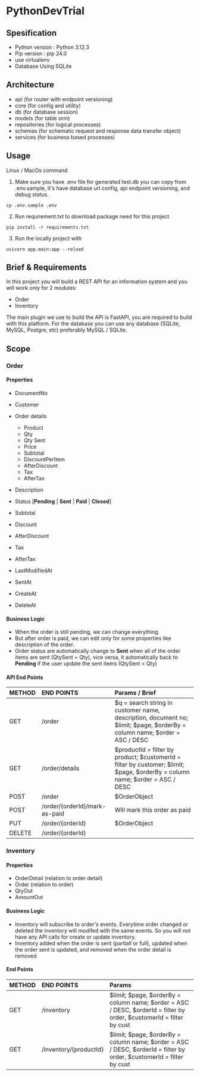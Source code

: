 # PythonDevTrial

## Spesification
- Python version : Python 3.12.3
- Pip version : pip 24.0
- use virtualenv
- Database Using SQLite

## Architecture
 - api (for router with endpoint versioning)
 - core (for config and utility)
 - db (for database session)
 - models (for table orm)
 - repositories (for logical processes)
 - schemas (for schematic request and response data transfer object)
 - services (for business based processes)

## Usage
Linux / MacOs command
1. Make sure you have .env file for generated test.db you can copy from .env.sample, it's have database url config, api endpoint versioning, and debug status.

```
cp .env.sample .env
```
2. Run requirement.txt to download package need for this project

```
pip install -r requirements.txt
```
3. Run the locally project with

```
uvicorn app.main:app --reload
```


## Brief & Requirements

In this project you will build a REST API for an information system and you will work only for 2 modules:

- Order
- Inventory

The main plugin we use to build the API is FastAPI, you are required to build with this platform. For the database you can use any database (SQLite, MySQL, Postgre, etc) preferably MySQL / SQLite.

## Scope

### Order

#### Properties

- DocumentNo
- Customer
- Order details

  - Product
  - Qty
  - Qty Sent
  - Price
  - Subtotal
  - DiscountPerItem
  - AfterDiscount
  - Tax
  - AfterTax

- Description
- Status [**Pending** | **Sent** | **Paid** | **Closed**]
- Subtotal
- Discount
- AfterDiscount
- Tax
- AfterTax
- LastModifiedAt
- SentAt
- CreateAt
- DeleteAt

#### Business Logic

- When the order is still pending, we can change everything.
- But after order is paid, we can edit only for some properties like description of the order.
- Order status are automatically change to **Sent** when all of the order items are sent (QtySent = Qty), vice versa, it automatically back to **Pending** if the user update the sent items (QtySent < Qty)

#### API End Points

| METHOD | END POINTS                    | Params / Brief                                                                                                               |
| :----- | :---------------------------- | :--------------------------------------------------------------------------------------------------------------------------- |
| GET    | /order                        | $q = search string in customer name, description, document no; $limit; $page, $orderBy = column name; $order = ASC / DESC    |
| GET    | /order/details                | $productId = filter by product; $customerId = filter by customer; $limit; $page, $orderBy = column name; $order = ASC / DESC |
| POST   | /order                        | $OrderObject                                                                                                                 |
| POST   | /order/{orderId}/mark-as-paid | Will mark this order as paid                                                                                                 |
| PUT    | /order/{orderId}              | $OrderObject                                                                                                                 |
| DELETE | /order/{orderId}              |

### Inventory

#### Properties

- OrderDetail (relation to order detail)
- Order (relation to order)
- QtyOut
- AmountOut

#### Business Logic

- Inventory will subscribe to order's events. Everytime order changed or deleted the inventory will modifed with the same events. So you will not have any API calls for create or update inventory.
- Inventory added when the order is sent (partiall or full), updated when the order sent is updated, and removed when the order detail is removed

#### End Points

| METHOD | END POINTS             | Params                                                                                                               |
| :----- | :--------------------- | :------------------------------------------------------------------------------------------------------------------- |
| GET    | /inventory             | $limit; $page, $orderBy = column name; $order = ASC / DESC, $orderId = filter by order, $customerId = filter by cust |
| GET    | /inventory/{productId} | $limit; $page, $orderBy = column name; $order = ASC / DESC, $orderId = filter by order, $customerId = filter by cust |
